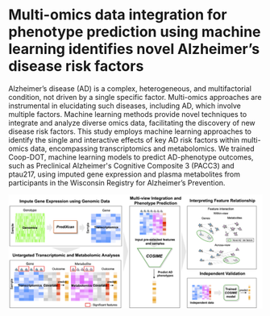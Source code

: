 # Multi-omics data integration for phenotype prediction using machine learning identifies novel Alzheimer’s disease risk factors

Alzheimer’s disease (AD) is a complex, heterogeneous, and multifactorial condition, not driven by a single specific factor. Multi-omics approaches are instrumental in elucidating such diseases, including AD, which involve multiple factors. Machine learning methods provide novel techniques to integrate and analyze diverse omics data, facilitating the discovery of new disease risk factors. This study employs machine learning approaches to identify the single and interactive effects of key AD risk factors within multi-omics data, encompassing transcriptomics and metabolomics. We trained Coop-DOT, machine learning models to predict AD-phenotype outcomes, such as Preclinical Alzheimer's Cognitive Composite 3 (PACC3) and ptau217, using imputed gene expression and plasma metabolites from participants in the Wisconsin Registry for Alzheimer’s Prevention.

![Title](Images/fig1.png "Title")
